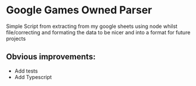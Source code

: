 # Google Games Owned Parser

Simple Script from extracting from my google sheets using node whilst file/correcting and formating the data to be nicer and into a format for future projects

## Obvious improvements:

- Add tests
- Add Typescript
